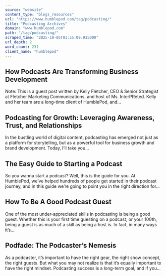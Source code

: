 ```yaml
---
source: "website"
content_type: "blogs_resources"
url: "https://www.humblepod.com/tag/podcasting/"
title: "Podcasting Archives"
domain: "www.humblepod.com"
path: "/tag/podcasting/"
scraped_time: "2025-10-05T01:55:09.915009"
url_depth: 2
word_count: 231
client_name: "humblepod"
---
```


## How Podcasts Are Transforming Business Development

Note: This is a guest post written by Kelly Fletcher, CEO & Senior Strategist at Fletcher Marketing Communications, and host of Ms. InterPReted. Kelly and her team are a long-time client of HumblePod, and...

## Podcasting for Growth: Leveraging Awareness, Trust, and Relationships

In the bustling world of digital content, podcasting has emerged not just as a platform for storytelling, but as a powerful tool for business growth and brand development. Today, I’ll take you...

## The Easy Guide to Starting a Podcast

So you wanna start a podcast? Well, this is the guide for you. At HumblePod, we’ve helped hundreds of people get started in their podcast journey, and in this guide we’re going to point you in the right direction for...

## How To Be A Good Podcast Guest

One of the most under-appreciated skills in podcasting is being a good guest. Whether this is your first time guesting on a podcast, or your 100th, being a guest is as much of a skill as being a host is. In fact, in many ways it’s...

## Podfade: The Podcaster’s Nemesis

As a podcaster, it’s important to have the right gear, the right show concept, the right guests. But what you may not realize is that it’s equally important to have the right mindset. Podcasting success is a long-term goal, and if you...